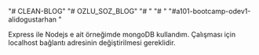 "# CLEAN-BLOG" 
"# OZLU_SOZ_BLOG" 
"# " 
"# " 
"#a101-bootcamp-odev1-alidogustarhan " 



Express ile Nodejs e ait örneğimde mongoDB kullandım. Çalışması için localhost bağlantı adresinin değiştirilmesi gereklidir.
